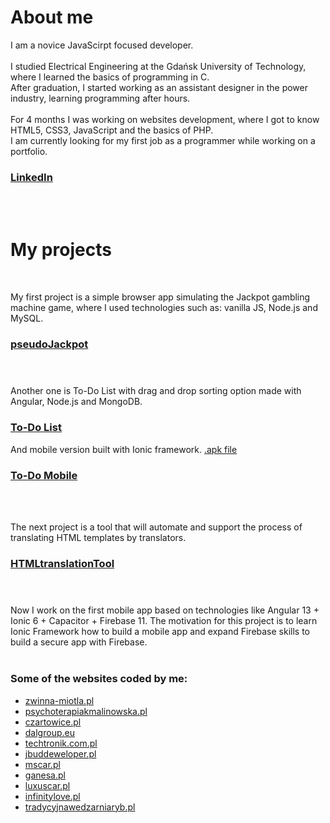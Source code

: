 # About me
I am a novice JavaScirpt focused developer. <br /> <br />
I studied Electrical Engineering at the Gdańsk University of Technology, where I learned the basics of programming in C. <br />
After graduation, I started working as an assistant designer in the power industry, learning programming after hours. <br /> <br />
For 4 months I was working on websites development, where I got to know HTML5, CSS3, JavaScript and the basics of PHP. <br />
I am currently looking for my first job as a programmer while working on a portfolio.

### [LinkedIn](https://www.linkedin.com/in/paweł-Małek)
<br /> <br />

# My projects
<br />

My first project is a simple browser app simulating the Jackpot gambling machine game, where I used technologies such as: vanilla JS, Node.js and MySQL.
### [pseudoJackpot](https://jackpot.pppmmm.pl/) <br /> <br /> <br />

Another one is To-Do List with drag and drop sorting option made with Angular, Node.js and MongoDB. 
### [To-Do List](https://todo.pppmmm.pl/) <br /> 

And mobile version built with Ionic framework. [.apk file](https://drive.google.com/drive/folders/1OpUzcEuO5Mr3DBd4977ORzwrv-EduInr?usp=sharing)
### [To-Do Mobile](https://github.com/pawelmat142/ToDoApp-Mobile) 
<br /> <br />

The next project is a tool that will automate and support the process of translating HTML templates by translators.
### [HTMLtranslationTool](https://translator.pppmmm.pl/) <br /> <br /> <br />

Now I work on the first mobile app based on technologies like Angular 13 + Ionic 6 + Capacitor + Firebase 11. The motivation for this project is to learn Ionic Framework how to build a mobile app and expand Firebase skills to build a secure app with Firebase.<br /> <br />


### Some of the websites coded by me: 
* [zwinna-miotla.pl](https://zwinna-miotla.pl/)
* [psychoterapiakmalinowska.pl](https://psychoterapiakmalinowska.pl/)
* [czartowice.pl](http://czartowice.pl/)
* [dalgroup.eu](http://dalgroup.eu/)
* [techtronik.com.pl](https://techtronik.com.pl/)
* [jbuddeweloper.pl](https://jbuddeweloper.pl/)
* [mscar.pl](https://mscar.pl/)
* [ganesa.pl](https://ganesa.pl/)
* [luxuscar.pl](https://luxuscar.pl/)
* [infinitylove.pl](https://infinitylove.evada.pl/)
* [tradycyjnawedzarniaryb.pl](https://tradycyjnawedzarniaryb.pl/)
